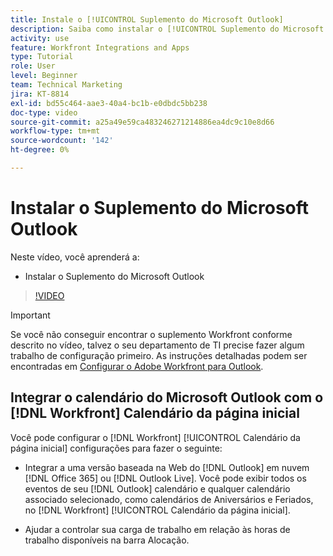 ```yaml
---
title: Instale o [!UICONTROL Suplemento do Microsoft Outlook]
description: Saiba como instalar o [!UICONTROL Suplemento do Microsoft Outlook]
activity: use
feature: Workfront Integrations and Apps
type: Tutorial
role: User
level: Beginner
team: Technical Marketing
jira: KT-8814
exl-id: bd55c464-aae3-40a4-bc1b-e0dbdc5bb238
doc-type: video
source-git-commit: a25a49e59ca483246271214886ea4dc9c10e8d66
workflow-type: tm+mt
source-wordcount: '142'
ht-degree: 0%

---
```


# Instalar o Suplemento do Microsoft Outlook

Neste vídeo, você aprenderá a:

* Instalar o Suplemento do Microsoft Outlook

>[!VIDEO](https://video.tv.adobe.com/v/335115/?quality=12&learn=on)

>[!IMPORTANT]
>
>Se você não conseguir encontrar o suplemento Workfront conforme descrito no vídeo, talvez o seu departamento de TI precise fazer algum trabalho de configuração primeiro. As instruções detalhadas podem ser encontradas em [Configurar o Adobe Workfront para Outlook](https://experienceleague.adobe.com/docs/workfront/using/adobe-workfront-integrations/workfront-for-outlook/set-up-workfront-for-outlook.html).

## Integrar o calendário do Microsoft Outlook com o [!DNL Workfront] Calendário da página inicial

Você pode configurar o [!DNL Workfront] [!UICONTROL Calendário da página inicial] configurações para fazer o seguinte:

* Integrar a uma versão baseada na Web do [!DNL Outlook] em nuvem [!DNL Office 365] ou [!DNL Outlook Live]. Você pode exibir todos os eventos de seu [!DNL Outlook] calendário e qualquer calendário associado selecionado, como calendários de Aniversários e Feriados, no [!DNL Workfront] [!UICONTROL Calendário da página inicial].

* Ajudar a controlar sua carga de trabalho em relação às horas de trabalho disponíveis na barra Alocação.
